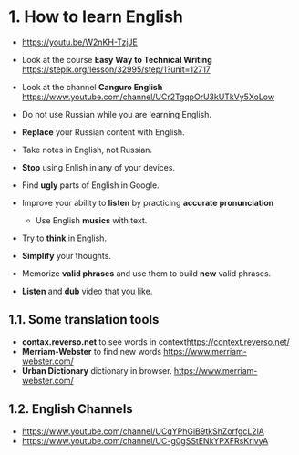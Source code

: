 # 1. How to learn English

- <https://youtu.be/W2nKH-TzjJE>

- Look at the course **Easy Way to Technical Writing** <https://stepik.org/lesson/32995/step/1?unit=12717>
- Look at the channel **Canguro English** <https://www.youtube.com/channel/UCr2TgqpOrU3kUTkVy5XoLow>
- Do not use Russian while you are learning English.
- **Replace** your Russian content with English.
- Take notes in English, not Russian.
- **Stop** using Enlish in any of your devices.
- Find **ugly** parts of English in Google.
- Improve your ability to **listen** by practicing **accurate pronunciation**
  - Use English **musics** with text.
- Try to **think** in English.
- **Simplify** your thoughts.
- Memorize **valid phrases** and use them to build **new** valid phrases.
- **Listen** and **dub** video that you like.

## 1.1. Some translation tools

- **contax.reverso.net** to see words in context<https://context.reverso.net/>
- **Merriam-Webster** to find new words <https://www.merriam-webster.com/>
- **Urban Dictionary** dictionary in browser. <https://www.merriam-webster.com/>

## 1.2. English Channels

- <https://www.youtube.com/channel/UCqYPhGiB9tkShZorfgcL2lA>
- <https://www.youtube.com/channel/UC-g0gSStENkYPXFRsKrlvyA>

